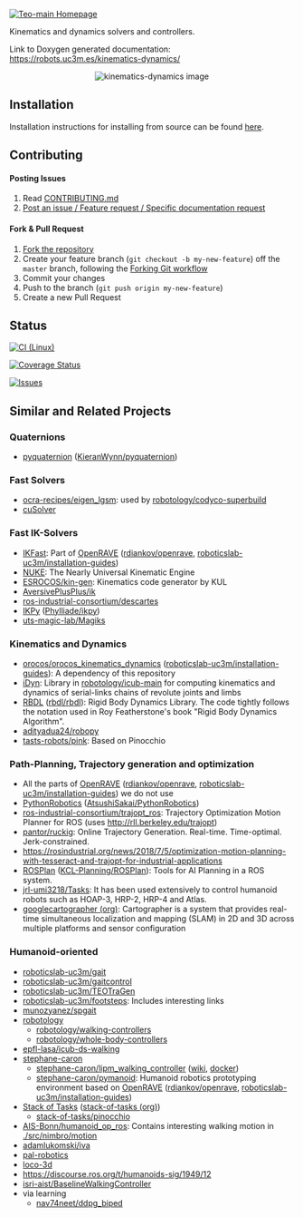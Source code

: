 [![Teo-main Homepage](https://img.shields.io/badge/kinematics-dynamics-orange.svg)](https://robots.uc3m.es/kinematics-dynamics/)

Kinematics and dynamics solvers and controllers.

Link to Doxygen generated documentation: https://robots.uc3m.es/kinematics-dynamics/

<p align="center"><img src="https://raw.githubusercontent.com/roboticslab-uc3m/kinematics-dynamics/master/doc/fig/kinematics-dynamics.png" alt="kinematics-dynamics image"/></p>

## Installation

Installation instructions for installing from source can be found [here](doc/kinematics-dynamics-install.md).

## Contributing

#### Posting Issues

1. Read [CONTRIBUTING.md](CONTRIBUTING.md)
2. [Post an issue / Feature request / Specific documentation request](https://github.com/roboticslab-uc3m/kinematics-dynamics/issues)

#### Fork & Pull Request

1. [Fork the repository](https://github.com/roboticslab-uc3m/kinematics-dynamics/fork)
2. Create your feature branch (`git checkout -b my-new-feature`) off the `master` branch, following the [Forking Git workflow](https://www.atlassian.com/git/tutorials/comparing-workflows/forking-workflow)
3. Commit your changes
4. Push to the branch (`git push origin my-new-feature`)
5. Create a new Pull Request

## Status

[![CI (Linux)](https://github.com/roboticslab-uc3m/kinematics-dynamics/workflows/Continuous%20Integration/badge.svg)](https://github.com/roboticslab-uc3m/kinematics-dynamics/actions)

[![Coverage Status](https://coveralls.io/repos/roboticslab-uc3m/kinematics-dynamics/badge.svg)](https://coveralls.io/r/roboticslab-uc3m/kinematics-dynamics)

[![Issues](https://img.shields.io/github/issues/roboticslab-uc3m/kinematics-dynamics.svg?label=Issues)](https://github.com/roboticslab-uc3m/kinematics-dynamics/issues)

## Similar and Related Projects

### Quaternions

- [pyquaternion](http://kieranwynn.github.io/pyquaternion/) ([KieranWynn/pyquaternion](https://github.com/KieranWynn/pyquaternion))

### Fast Solvers

- [ocra-recipes/eigen_lgsm](https://github.com/ocra-recipes/eigen_lgsm): used by [robotology/codyco-superbuild](https://github.com/robotology/codyco-superbuild)
- [cuSolver](https://docs.nvidia.com/cuda/cusolver/index.html)

### Fast IK-Solvers

- [IKFast](http://openrave.org/docs/0.8.2/ikfast/): Part of [OpenRAVE](http://openrave.org/) ([rdiankov/openrave](https://github.com/rdiankov/openrave), [roboticslab-uc3m/installation-guides](https://github.com/roboticslab-uc3m/installation-guides/blob/master/install-openrave.md))
- [NUKE](https://vanadiumlabs.github.io/pypose/nuke-intro.html#NUKE): The Nearly Universal Kinematic Engine
- [ESROCOS/kin-gen](https://github.com/ESROCOS/kin-gen): Kinematics code generator by KUL
- [AversivePlusPlus/ik](https://github.com/AversivePlusPlus/ik)
- [ros-industrial-consortium/descartes](https://github.com/ros-industrial-consortium/descartes)
- [IKPy](https://phylliade.github.io/ikpy) ([Phylliade/ikpy](https://github.com/Phylliade/ikpy))
- [uts-magic-lab/Magiks](https://github.com/uts-magic-lab/Magiks)

### Kinematics and Dynamics

- [orocos/orocos_kinematics_dynamics](https://github.com/orocos/orocos_kinematics_dynamics) ([roboticslab-uc3m/installation-guides](https://github.com/roboticslab-uc3m/installation-guides/blob/master/install-kdl.md)): A dependency of this repository
- [iDyn](http://www.icub.org/doc/icub-main/idyn_introduction.html): Library in [robotology/icub-main](https://github.com/robotology/icub-main) for computing kinematics and dynamics of serial-links chains of revolute joints and limbs
- [RBDL](https://rbdl.github.io/) ([rbdl/rbdl](https://github.com/rbdl/rbdl)): Rigid Body Dynamics Library. The code tightly follows the notation used in Roy Featherstone's book "Rigid Body Dynamics Algorithm".
- [adityadua24/robopy](https://github.com/adityadua24/robopy)
- [tasts-robots/pink](https://github.com/tasts-robots/pink): Based on Pinocchio

### Path-Planning, Trajectory generation and optimization

- All the parts of [OpenRAVE](http://openrave.org/) ([rdiankov/openrave](https://github.com/rdiankov/openrave), [roboticslab-uc3m/installation-guides](https://github.com/roboticslab-uc3m/installation-guides/blob/master/install-openrave.md)) we do not use
- [PythonRobotics](https://atsushisakai.github.io/PythonRobotics/) ([AtsushiSakai/PythonRobotics](https://github.com/AtsushiSakai/PythonRobotics))
- [ros-industrial-consortium/trajopt\_ros](https://github.com/ros-industrial-consortium/trajopt_ros): Trajectory Optimization Motion Planner for ROS (uses http://rll.berkeley.edu/trajopt)
- [pantor/ruckig](https://github.com/pantor/ruckig): Online Trajectory Generation. Real-time. Time-optimal. Jerk-constrained.
- https://rosindustrial.org/news/2018/7/5/optimization-motion-planning-with-tesseract-and-trajopt-for-industrial-applications
- [ROSPlan](http://kcl-planning.github.io/ROSPlan/) ([KCL-Planning/ROSPlan](https://github.com/KCL-Planning/ROSPlan)): Tools for AI Planning in a ROS system.
- [jrl-umi3218/Tasks](https://github.com/jrl-umi3218/Tasks): It has been used extensively to control humanoid robots such as HOAP-3, HRP-2, HRP-4 and Atlas.
- [googlecartographer (org)](https://github.com/googlecartographer): Cartographer is a system that provides real-time simultaneous localization and mapping (SLAM) in 2D and 3D across multiple platforms and sensor configuration

### Humanoid-oriented

- [roboticslab-uc3m/gait](https://github.com/roboticslab-uc3m/gait)
- [roboticslab-uc3m/gaitcontrol](https://github.com/roboticslab-uc3m/gaitcontrol)
- [roboticslab-uc3m/TEOTraGen](https://github.com/roboticslab-uc3m/TEOTraGen)
- [roboticslab-uc3m/footsteps](https://github.com/roboticslab-uc3m/footsteps): Includes interesting links
- [munozyanez/spgait](https://github.com/munozyanez/spgait)
- [robotology](https://github.com/robotology)
  - [robotology/walking-controllers](https://github.com/robotology/walking-controllers)
  - [robotology/whole-body-controllers](https://github.com/robotology/whole-body-controllers)
- [epfl-lasa/icub-ds-walking](https://github.com/epfl-lasa/icub-ds-walking)
- [stephane-caron](https://github.com/stephane-caron)
  - [stephane-caron/lipm_walking_controller](https://github.com/stephane-caron/lipm_walking_controller) ([wiki](https://github.com/stephane-caron/lipm_walking_controller/wiki/How-to-use-the-graphical-user-interface%3F), [docker](https://hub.docker.com/r/stephanecaron/lipm_walking_controller))
  - [stephane-caron/pymanoid](https://github.com/stephane-caron/pymanoid): Humanoid robotics prototyping environment based on [OpenRAVE](http://openrave.org/) ([rdiankov/openrave](https://github.com/rdiankov/openrave), [roboticslab-uc3m/installation-guides](https://github.com/roboticslab-uc3m/installation-guides/blob/master/install-openrave.md))
- [Stack of Tasks](https://stack-of-tasks.github.io/) ([stack-of-tasks (org)](https://github.com/stack-of-tasks))
   - [stack-of-tasks/pinocchio](https://github.com/stack-of-tasks/pinocchio)
- [AIS-Bonn/humanoid_op_ros](https://github.com/AIS-Bonn/humanoid_op_ros): Contains interesting walking motion in [./src/nimbro/motion](https://github.com/AIS-Bonn/humanoid_op_ros/tree/master/src/nimbro/motion)
- [adamlukomski/iva](https://github.com/adamlukomski/iva)
- [pal-robotics](https://github.com/pal-robotics)
- [loco-3d](https://github.com/loco-3d)
- https://discourse.ros.org/t/humanoids-sig/1949/12
- [isri-aist/BaselineWalkingController](https://github.com/isri-aist/BaselineWalkingController)
- via learning
  - [nav74neet/ddpg_biped](https://github.com/nav74neet/ddpg_biped)
